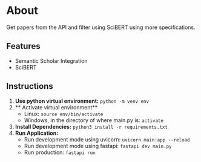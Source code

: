 # About
Get papers from the API and filter using SciBERT using more specifications.
## Features
* Semantic Scholar Integration
* SciBERT

## Instructions
1. **Use python virtual environment:** ```python -m venv env```
2. ** Activate virtual environment**
    * Linux: ```source env/bin/activate```
    * Windows, in the directory of where main.py is: ```activate```
3. **Install Dependencies:** ```python3 install -r requirements.txt```
4. **Run Application:**
    * Run development mode using uvicorn: ```uvicorn main:app --reload```
    * Run development mode using fastapi: ```fastapi dev main.py```
    * Run production: ```fastapi run```